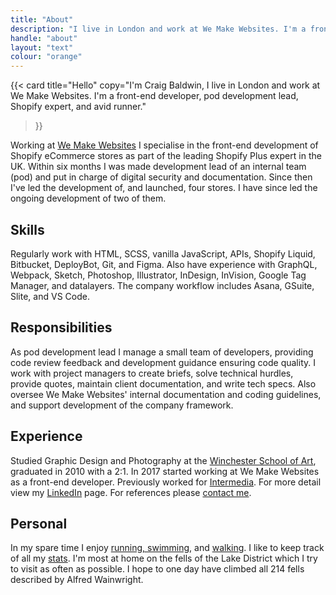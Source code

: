 ```yaml
---
title: "About"
description: "I live in London and work at We Make Websites. I'm a front-end developer, pod development lead, Shopify expert, and avid runner."
handle: "about"
layout: "text"
colour: "orange"
---
```


{{<
  card
  title="Hello"
  copy="I'm Craig Baldwin, I live in London and work at We Make Websites. I'm a front-end developer, pod development lead, Shopify expert, and avid runner."
>}}

Working at [We Make Websites](https://wemakewebsites.com/) I specialise in the front-end development of Shopify eCommerce stores as part of the leading Shopify Plus expert in the UK. Within six months I was made development lead of an internal team (pod) and put in charge of digital security and documentation. Since then I've led the development of, and launched, four stores. I have since led the ongoing development of two of them.

## Skills
Regularly work with HTML, SCSS, vanilla JavaScript, APIs, Shopify Liquid, Bitbucket, DeployBot, Git, and Figma. Also have experience with GraphQL, Webpack, Sketch, Photoshop, Illustrator, InDesign, InVision, Google Tag Manager, and datalayers. The company workflow includes Asana, GSuite, Slite, and VS Code.

## Responsibilities

As pod development lead I manage a small team of developers, providing code review feedback and development guidance ensuring code quality. I work with project managers to create briefs, solve technical hurdles, provide quotes, maintain client documentation, and write tech specs. Also oversee We Make Websites' internal documentation and coding guidelines, and support development of the company framework.

## Experience
Studied Graphic Design and Photography at the [Winchester School of Art](http://www.southampton.ac.uk/wsa/index.page), graduated in 2010 with a 2:1. In 2017 started working at We Make Websites as a front-end developer. Previously worked for [Intermedia](https://intermediasolutions.com/). For more detail view my [LinkedIn](http://uk.linkedin.com/in/craigbaldwin/) page. For references please [contact me](/contact).

## Personal
In my spare time I enjoy [running, swimming](https://www.strava.com/athletes/craigbaldwin), and [walking](/stats/mountains). I like to keep track of all my [stats](/stats/distances). I'm most at home on the fells of the Lake District which I try to visit as often as possible. I hope to one day have climbed all 214 fells described by Alfred Wainwright.